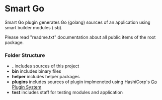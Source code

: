 # Smart Go
Smart Go plugin generates Go (golang) sources of an application using smart builder modules (.sb).

Please read "readme.txt" documentation about all public items of the root package.

### Folder Structure
- **.** includes sources of this project
- **bin** includes binary files
- **helper** includes helper packages
- **plugins** includes sources of plugin implmeneted using HashiCorp's [Go Plugin System](https://github.com/hashicorp/go-plugin)
- **test** includes staff for testing modules and application

